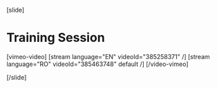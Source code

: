 [slide]
# Training Session

[vimeo-video]
[stream language="EN" videoId="385258371"  /]
[stream language="RO" videoId="385463748" default /]
[/video-vimeo]

[/slide]